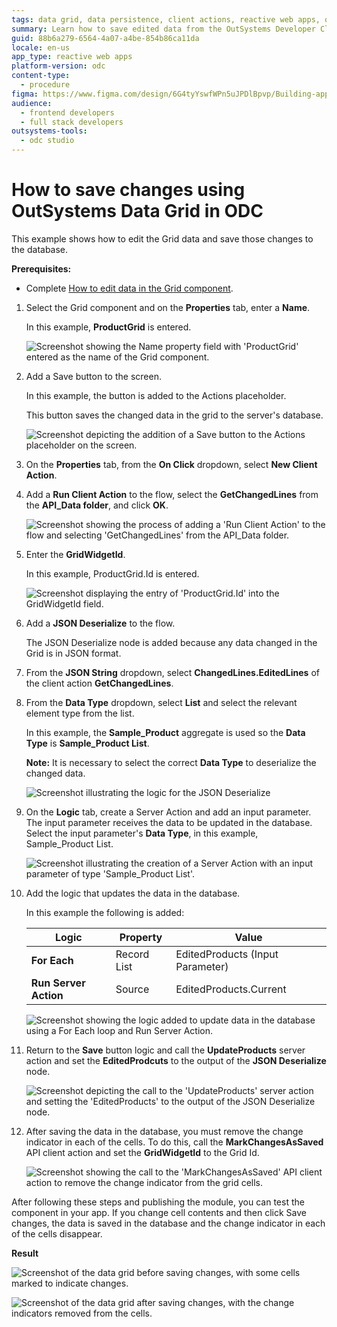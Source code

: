 ```yaml
---
tags: data grid, data persistence, client actions, reactive web apps, outsystems
summary: Learn how to save edited data from the OutSystems Developer Cloud (ODC) Data Grid to a database using client and server actions.
guid: 88b6a279-6564-4a07-a4be-854b86ca11da
locale: en-us
app_type: reactive web apps
platform-version: odc
content-type:
  - procedure
figma: https://www.figma.com/design/6G4tyYswfWPn5uJPDlBpvp/Building-apps?node-id=6246-92
audience:
  - frontend developers
  - full stack developers
outsystems-tools:
  - odc studio
---
```

# How to save changes using OutSystems Data Grid in ODC

This example shows how to edit the Grid data and save those changes to the database.

**Prerequisites:** 

* Complete [How to edit data in the Grid component](data-grid-edit.md).

1. Select the Grid component and on the **Properties** tab, enter a **Name**.

    In this example, **ProductGrid** is entered.

    ![Screenshot showing the Name property field with 'ProductGrid' entered as the name of the Grid component.](images/grid-save-name-odcs.png "Setting the Name Property of the Grid Component")

1. Add a Save button to the screen.

    In this example, the button is added to the Actions placeholder.

    This button saves the changed data in the grid  to the server's database.

    ![Screenshot depicting the addition of a Save button to the Actions placeholder on the screen.](images/grid-save-button-odcs.png "Adding a Save Button to the Screen")

1. On the **Properties** tab, from the **On Click** dropdown, select **New Client Action**.

1. Add a **Run Client Action** to the flow, select the **GetChangedLines** from the **API_Data folder**, and click **OK**.

    ![Screenshot showing the process of adding a 'Run Client Action' to the flow and selecting 'GetChangedLines' from the API_Data folder.](images/grid-save-runaction-odcs.png "Adding Run Client Action to the Flow")

1. Enter the **GridWidgetId**.
    
    In this example, ProductGrid.Id is entered.

    ![Screenshot displaying the entry of 'ProductGrid.Id' into the GridWidgetId field.](images/grid-save-gridid-odcs.png "Entering the GridWidgetId")
    
1. Add a **JSON Deserialize** to the flow.

    The JSON Deserialize node is added because any data changed in the Grid is in JSON format.
 
1.  From the **JSON String** dropdown, select **ChangedLines.EditedLines** of the client action **GetChangedLines**.

1. From the **Data Type** dropdown, select **List** and select the relevant element type from the list.

    In this example, the **Sample_Product** aggregate is used so the **Data Type** is **Sample_Product List**.

    **Note:** It is necessary to select the correct **Data Type** to deserialize the changed data.

    ![Screenshot illustrating the logic for the JSON Deserialize ](images/grid-save-jsonstring-odcs.png "Creating logic for the JSON Deserialize")

1. On the **Logic** tab, create a Server Action and add an input parameter. The input parameter receives the data to be updated in the database. Select the input parameter's **Data Type**, in this example, Sample_Product List.

    ![Screenshot illustrating the creation of a Server Action with an input parameter of type 'Sample_Product List'.](images/grid-save-serveraction-odcs.png "Creating a Server Action with an Input Parameter")

1. Add the logic that updates the data in the database. 

    In this example the following is added:

    | **Logic** | **Property** | **Value** |
    |---|---|---|
    | **For Each**  | Record List | EditedProducts (Input Parameter) |
    | **Run Server Action** | Source | EditedProducts.Current | 

    ![Screenshot showing the logic added to update data in the database using a For Each loop and Run Server Action.](images/grid-save-logic-odcs.png "Adding Logic to Update Data in the Database")

1. Return to the **Save** button logic and call the **UpdateProducts** server action and set the **EditedProdcuts** to the output of the **JSON Deserialize** node.

    ![Screenshot depicting the call to the 'UpdateProducts' server action and setting the 'EditedProducts' to the output of the JSON Deserialize node.](images/grid-save-callaction-odcs.png "Calling the UpdateProducts Server Action")

1. After saving the data in the database, you must remove the change indicator in each of the cells. To do this, call the **MarkChangesAsSaved** API client action and set the **GridWidgetId** to the Grid Id.

    ![Screenshot showing the call to the 'MarkChangesAsSaved' API client action to remove the change indicator from the grid cells.](images/grid-save-removemarks-odcs.png "Removing Change Indicators from the Grid")

After following these steps and publishing the module, you can test the component in your app. If you change cell contents and then click Save changes, the data is saved in the database and the change indicator in each of the cells disappear.

**Result**

![Screenshot of the data grid before saving changes, with some cells marked to indicate changes.](images/grid-save-resultbefore-odcs.png "Data Grid Before Saving Changes")

![Screenshot of the data grid after saving changes, with the change indicators removed from the cells.](images/grid-save-resultafter-odcs.png "Data Grid After Saving Changes")

